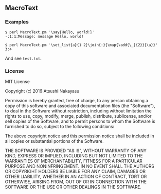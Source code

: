 
## MacroText

### Examples

```
$ perl MacroText.pm '\say{Hello, world!}'
-:1:1:Message: message Hello, world!
```

```
$ perl MacroText.pm '\set_list{a}{1 2}\join{:}{\map{\add{\_}{2}}{\a}}'
3:4
```

And see `test.txt`.

### License

MIT License

Copyright (c) 2016 Atsushi Nakayasu

Permission is hereby granted, free of charge, to any person obtaining a copy of this software and associated documentation files (the "Software"), to deal in the Software without restriction, including without limitation the rights to use, copy, modify, merge, publish, distribute, sublicense, and/or sell copies of the Software, and to permit persons to whom the Software is furnished to do so, subject to the following conditions:

The above copyright notice and this permission notice shall be included in all copies or substantial portions of the Software.

THE SOFTWARE IS PROVIDED "AS IS", WITHOUT WARRANTY OF ANY KIND, EXPRESS OR IMPLIED, INCLUDING BUT NOT LIMITED TO THE WARRANTIES OF MERCHANTABILITY, FITNESS FOR A PARTICULAR PURPOSE AND NONINFRINGEMENT. IN NO EVENT SHALL THE AUTHORS OR COPYRIGHT HOLDERS BE LIABLE FOR ANY CLAIM, DAMAGES OR OTHER LIABILITY, WHETHER IN AN ACTION OF CONTRACT, TORT OR OTHERWISE, ARISING FROM, OUT OF OR IN CONNECTION WITH THE SOFTWARE OR THE USE OR OTHER DEALINGS IN THE SOFTWARE.
